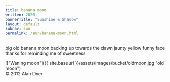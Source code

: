 ```yaml
---
title: banana moon 
written: 2020
bannerTitle: "Sunshine & Shadow" 
layout: default
subnav: sun
permalink: /sun/banana-moon.html
---
```


<div class="poem">
big old banana moon  
backing up towards the dawn  
jaunty yellow  
funny face  
thanks for reminding me  
of sweetness
</div>

!["Waning moon"]({{ site.baseurl }}/assets/images/bucket/oldmoon.jpg "old moon")  
&copy; 2012 Alan Dyer
